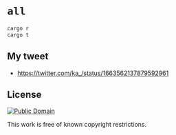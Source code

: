 # `all`

```sh
cargo r
cargo t
```

## My tweet

- https://twitter.com/ka_/status/1663562137879592961

## License

[![Public Domain](http://i.creativecommons.org/p/mark/1.0/88x31.png)](http://creativecommons.org/publicdomain/mark/1.0/ "license")

This work is free of known copyright restrictions.
